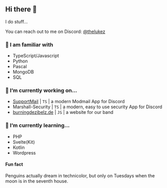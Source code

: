## Hi there 👋

I do stuff...


You can reach out to me on Discord: [@thelukez](https://discord.com/users/506893652266844162)


### 🤠 I am familiar with

- TypeScript/Javascript
- Python
- Pascal
- MongoDB
- SQL


### 🔭 I’m currently working on...

- [SupportMail](https://supportmail.dev) | `TS` | a modern Modmail App for Discord
- Marshall-Security | `TS` | a modern, easy to use security App for Discord
- [burningdezibelz.de](https://burningdezibelz.de) | `JS` | a website for our band


### 🌱 I’m currently learning...

- PHP
- Svelte(Kit)
- Kotlin
- Wordpress



#### Fun fact

Penguins actually dream in technicolor, but only on Tuesdays when the moon is in the seventh house.

<!--
**The-LukeZ/The-LukeZ** is a ✨ _special_ ✨ repository because its `README.md` (this file) appears on your GitHub profile.

Here are some ideas to get you started:


- 🌱 I’m currently learning ...
- 👯 I’m looking to collaborate on ...
- 🤔 I’m looking for help with ...
- 💬 Ask me about ...
- 📫 How to reach me: ...
- 😄 Pronouns: ...
- ⚡ Fun fact: ...
-->
